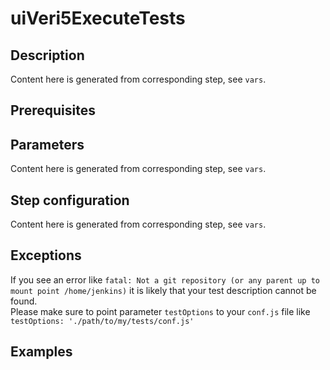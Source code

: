 # uiVeri5ExecuteTests

## Description

Content here is generated from corresponding step, see `vars`.

## Prerequisites

## Parameters

Content here is generated from corresponding step, see `vars`.

## Step configuration

Content here is generated from corresponding step, see `vars`.

## Exceptions

If you see an error like `fatal: Not a git repository (or any parent up to mount point /home/jenkins)` it is likely that your test description cannot be found.<br />
Please make sure to point parameter `testOptions` to your `conf.js` file like `testOptions: './path/to/my/tests/conf.js'`

## Examples
